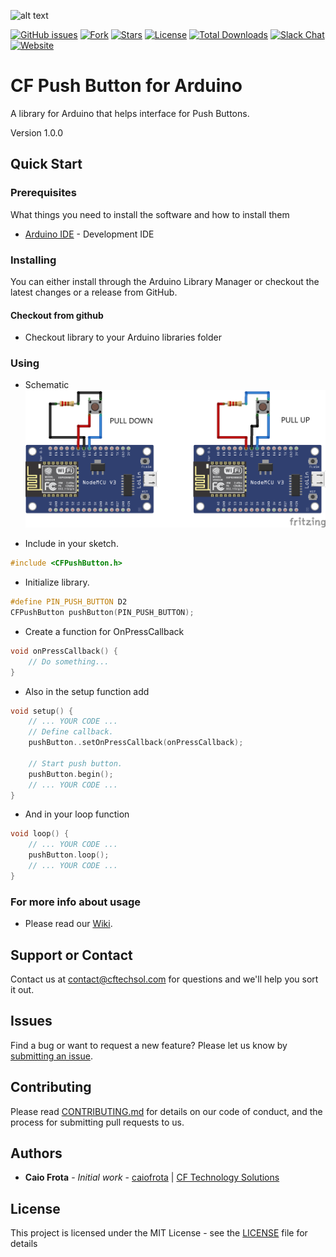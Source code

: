 ![alt text](https://cftechsol.com/wp-content/uploads/2017/12/caiofrota-logo-300x171.png)

[![GitHub issues](https://img.shields.io/github/issues/caiofrota/cf-arduino-lib-pushbutton.svg)](https://github.com/caiofrota/cf-arduino-lib-pushbutton/issues)
[![Fork](https://img.shields.io/github/forks/caiofrota/cf-arduino-lib-pushbutton.svg)](#)
[![Stars](https://img.shields.io/github/stars/caiofrota/cf-arduino-lib-pushbutton.svg)](#)
[![License](https://img.shields.io/github/license/caiofrota/cf-arduino-lib-pushbutton.svg)](#)
[![Total Downloads](https://img.shields.io/github/downloads/caiofrota/cf-arduino-lib-pushbutton/total.svg)](https://github.com/caiofrota/cf-arduino-lib-pushbutton/releases)
[![Slack Chat](https://img.shields.io/badge/chat-slack-green.svg)](https://cftechsol.slack.com)
[![Website](https://img.shields.io/badge/website-cftechsol.com-green.svg)](https://cftechsol.com)

# CF Push Button for Arduino

A library for Arduino that helps interface for Push Buttons.

Version 1.0.0

## Quick Start

### Prerequisites

What things you need to install the software and how to install them

* [Arduino IDE](https://www.arduino.cc/) - Development IDE

### Installing

You can either install through the Arduino Library Manager or checkout the latest changes or a release from GitHub.

####  Checkout from github

- Checkout library to your Arduino libraries folder

### Using
- Schematic
![SCHEME](https://github.com/caiofrota/cf-arduino-lib-pushbutton/blob/main/img/scheme.png)

- Include in your sketch.
```cpp
#include <CFPushButton.h>
```

- Initialize library.
```cpp
#define PIN_PUSH_BUTTON D2
CFPushButton pushButton(PIN_PUSH_BUTTON);
```

- Create a function for OnPressCallback
```cpp
void onPressCallback() {
    // Do something...
}
```

- Also in the setup function add
```cpp
void setup() {
    // ... YOUR CODE ...
    // Define callback.
    pushButton..setOnPressCallback(onPressCallback);
    
    // Start push button.
    pushButton.begin();
    // ... YOUR CODE ...
}
```

- And in your loop function
```cpp
void loop() {
    // ... YOUR CODE ...
    pushButton.loop();
    // ... YOUR CODE ...
}
```

### For more info about usage

- Please read our [Wiki](https://github.com/caiofrota/cf-arduino-lib-pushbutton/wiki).

## Support or Contact

Contact us at contact@cftechsol.com for questions and we'll help you sort it out.

## Issues

Find a bug or want to request a new feature? Please let us know by [submitting an issue](https://github.com/caiofrota/cf-arduino-lib-pushbutton/issues).

## Contributing

Please read [CONTRIBUTING.md](https://gist.github.com/caiofrota/6e65a17fd3bf100d058cb48dcc780b21) for details on our code of conduct, and the process for submitting pull requests to us.

## Authors

* **Caio Frota** - *Initial work* - [caiofrota](https://github.com/caiofrota) | [CF Technology Solutions](https://cftechsol.com)

## License

This project is licensed under the MIT License - see the [LICENSE](LICENSE) file for details